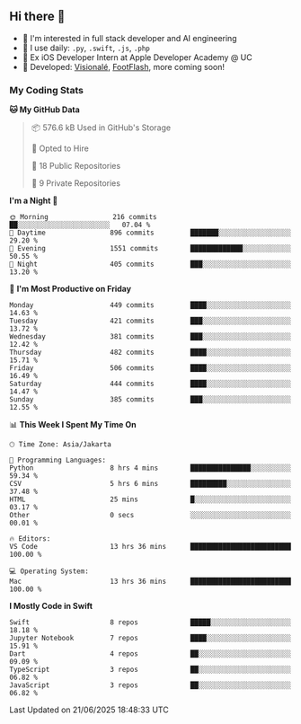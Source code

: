 ## Hi there 👋

- 🤖 I'm interested in full stack developer and AI engineering
- 🌱 I use daily: `.py`, `.swift`, `.js`, `.php`
- 🍎 Ex iOS Developer Intern at Apple Developer Academy @ UC
- 🔨 Developed: [Visionalé](https://apps.apple.com/id/app/visional%C3%A9/id6737191146), [FootFlash](https://apps.apple.com/id/app/footflash/id6550905078), more coming soon!

### My Coding Stats

<!--START_SECTION:waka-->
**🐱 My GitHub Data** 

> 📦 576.6 kB Used in GitHub's Storage 
 > 
> 💼 Opted to Hire
 > 
> 📜 18 Public Repositories 
 > 
> 🔑 9 Private Repositories 
 > 
**I'm a Night 🦉** 

```text
🌞 Morning                216 commits         ██░░░░░░░░░░░░░░░░░░░░░░░   07.04 % 
🌆 Daytime                896 commits         ███████░░░░░░░░░░░░░░░░░░   29.20 % 
🌃 Evening                1551 commits        █████████████░░░░░░░░░░░░   50.55 % 
🌙 Night                  405 commits         ███░░░░░░░░░░░░░░░░░░░░░░   13.20 % 
```
📅 **I'm Most Productive on Friday** 

```text
Monday                   449 commits         ████░░░░░░░░░░░░░░░░░░░░░   14.63 % 
Tuesday                  421 commits         ███░░░░░░░░░░░░░░░░░░░░░░   13.72 % 
Wednesday                381 commits         ███░░░░░░░░░░░░░░░░░░░░░░   12.42 % 
Thursday                 482 commits         ████░░░░░░░░░░░░░░░░░░░░░   15.71 % 
Friday                   506 commits         ████░░░░░░░░░░░░░░░░░░░░░   16.49 % 
Saturday                 444 commits         ████░░░░░░░░░░░░░░░░░░░░░   14.47 % 
Sunday                   385 commits         ███░░░░░░░░░░░░░░░░░░░░░░   12.55 % 
```


📊 **This Week I Spent My Time On** 

```text
🕑︎ Time Zone: Asia/Jakarta

💬 Programming Languages: 
Python                   8 hrs 4 mins        ███████████████░░░░░░░░░░   59.34 % 
CSV                      5 hrs 6 mins        █████████░░░░░░░░░░░░░░░░   37.48 % 
HTML                     25 mins             █░░░░░░░░░░░░░░░░░░░░░░░░   03.17 % 
Other                    0 secs              ░░░░░░░░░░░░░░░░░░░░░░░░░   00.01 % 

🔥 Editors: 
VS Code                  13 hrs 36 mins      █████████████████████████   100.00 % 

💻 Operating System: 
Mac                      13 hrs 36 mins      █████████████████████████   100.00 % 
```

**I Mostly Code in Swift** 

```text
Swift                    8 repos             █████░░░░░░░░░░░░░░░░░░░░   18.18 % 
Jupyter Notebook         7 repos             ████░░░░░░░░░░░░░░░░░░░░░   15.91 % 
Dart                     4 repos             ██░░░░░░░░░░░░░░░░░░░░░░░   09.09 % 
TypeScript               3 repos             ██░░░░░░░░░░░░░░░░░░░░░░░   06.82 % 
JavaScript               3 repos             ██░░░░░░░░░░░░░░░░░░░░░░░   06.82 % 
```




 Last Updated on 21/06/2025 18:48:33 UTC
<!--END_SECTION:waka-->

<!--
**nico-samuelson/nico-samuelson** is a ✨ _special_ ✨ repository because its `README.md` (this file) appears on your GitHub profile.

Here are some ideas to get you started:

- 🔭 I’m currently working on ...
- 🌱 I’m currently learning ...
- 👯 I’m looking to collaborate on ...
- 🤔 I’m looking for help with ...
- 💬 Ask me about ...
- 📫 How to reach me: ...
- 😄 Pronouns: ...
- ⚡ Fun fact: ...
-->

